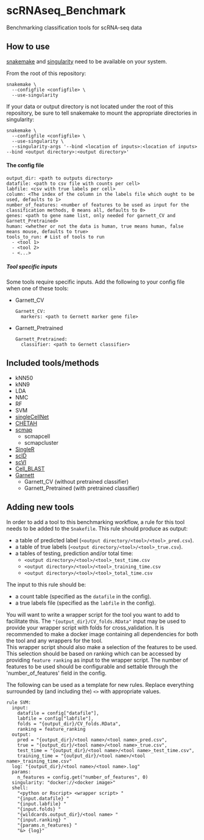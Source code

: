 # scRNAseq_Benchmark
Benchmarking classification tools for scRNA-seq data

## How to use
[snakemake](https://snakemake.readthedocs.io/en/stable/index.html) and
[singularity](https://www.sylabs.io/docs/) need to be available on your system.

From the root of this repository:
```
snakemake \
  --configfile <configfile> \
  --use-singularity
```

If your data or output directory is not located under the root of this
repository, be sure to tell snakemake to mount the appropriate directories
in singularity:
```
snakemake \
  --configfile <configfile> \
  --use-singularity \
  --singularity-args '--bind <location of inputs>:<location of inputs> --bind <output directory>:<output directory>'
```

#### The config file
```YML
output_dir: <path to outputs directory>
datafile: <path to csv file with counts per cell>
labfile: <csv with true labels per cell>
column: <The index of the column in the labels file which ought to be used, defaults to 1>
number_of_features: <number of features to be used as input for the classification methods, 0 means all, defaults to 0>
genes: <path to gene name list, only needed for garnett_CV and Garnett_Pretrained>
human: <whether or not the data is human, true means human, false means mouse, defaults to true>
tools_to_run: # List of tools to run
  - <tool 1>
  - <tool 2>
  - <...>
```

##### Tool specific inputs
Some tools require specific inputs. Add the following to your config file when
one of these tools:
- Garnett_CV
  ```YML
  Garnett_CV:
    markers: <path to Gernett marker gene file>
  ```
- Garnett_Pretrained
  ```YML
  Garnett_Pretrained:
    classifier: <path to Gernett classifier>
  ```

<!-- TODO explain these input files -->

## Included tools/methods
- kNN50
- kNN9
- LDA
- NMC
- RF
- SVM
- [singleCellNet](https://github.com/pcahan1/singleCellNet)
- [CHETAH](https://github.com/jdekanter/CHETAH)
- [scmap](https://github.com/hemberg-lab/scmap)
  - scmapcell
  - scmapcluster
- [SingleR](https://github.com/dviraran/SingleR)
- [scID](https://github.com/BatadaLab/scID)
- [scVI](https://github.com/YosefLab/scVI)
- [Cell_BLAST](https://github.com/gao-lab/Cell_BLAST)
- [Garnett](https://cole-trapnell-lab.github.io/garnett/)
  - Garnett_CV (without pretrained classifier)
  - Garnett_Pretrained (with pretrained classifier)

## Adding new tools
In order to add a tool to this benchmarking workflow, a rule for this tool
needs to be added to the `Snakefile`. This rule should produce as output:
- a table of predicted label (`<output directory/<tool>/<tool>_pred.csv`).
- a table of true labels (`<output directory/<tool>/<tool>_true.csv`).
- a tables of testing, prediction and/or total time:
  - `<output directory>/<tool>/<tool>_test_time.csv`
  - `<output directory>/<tool>/<tool>_training_time.csv`
  - `<output directory>/<tool>/<tool>_total_time.csv`

The input to this rule should be:
- a count table (specified as the `datafile` in the config).
- a true labels file (specified as the `labfile` in the config).

You will want to write a wrapper script for the tool you want to
add to facilitate this. The `"{output_dir}/CV_folds.RData"` input may be
used to provide your wrapper script with folds for cross_validation.
It is recommended to make a docker image containing all dependencies for both
the tool and any wrappers for the tool.  
This wrapper script should also make a selection of the features to be used.
This selection should be based on ranking which can be accessed by providing
`feature ranking` as input to the wrapper script. The number of features to be
used should be configurable and settable through the 'number_of_features' field
in the config.

The following can be used as a template for new rules. Replace everything
surrounded by (and including the) `<>` with appropriate values.
```
rule SVM:
  input:
    datafile = config["datafile"],
    labfile = config["labfile"],
    folds = "{output_dir}/CV_folds.RData",
    ranking = feature_ranking
  output:
    pred = "{output_dir}/<tool name>/<tool name>_pred.csv",
    true = "{output_dir}/<tool name>/<tool name>_true.csv",
    test_time = "{output_dir}/<tool name>/<tool name>_test_time.csv",
    training_time = "{output_dir}/<tool name>/<tool name>_training_time.csv"
  log: "{output_dir}/<tool name>/<tool name>.log"
  params:
    n_features = config.get("number_of_features", 0)
  singularity: "docker://<docker image>"
  shell:
    "<python or Rscript> <wrapper script> "
    "{input.datafile} "
    "{input.labfile} "
    "{input.folds} "
    "{wildcards.output_dir}/<tool name> "
    "{input.ranking} "
    "{params.n_features} "
    "&> {log}"
```
